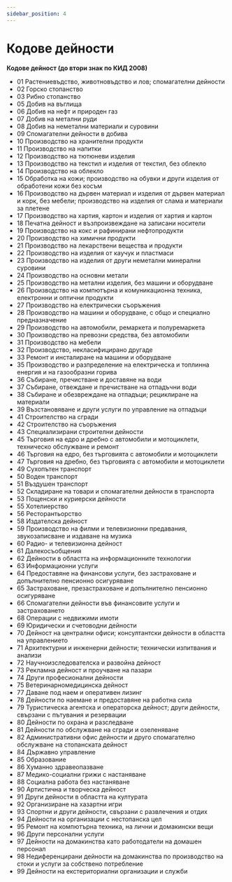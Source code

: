 ```yaml
---
sidebar_position: 4
---
```


# Кодове дейности

**Кодове дейност (до втори знак по КИД 2008)**

* 01 Растениевъдство, животновъдство и лов; спомагателни дейности
* 02 Горско стопанство
* 03 Рибно стопанство
* 05 Добив на въглища
* 06 Добив на нефт и природен газ
* 07 Добив на метални руди
* 08 Добив на неметални материали и суровини
* 09 Спомагателни дейности в добива
* 10 Производство на хранителни продукти
* 11 Производство на напитки
* 12 Производство на тютюневи изделия
* 13 Производство на текстил и изделия от текстил, без облекло
* 14 Производство на облекло
* 15 Обработка на кожи; производство на обувки и други изделия от обработени кожи без косъм
* 16 Производство на дървен материал и изделия от дървен материал и корк, без мебели; производство на изделия от слама и материали за плетене
* 17 Производство на хартия, картон и изделия от хартия и картон
* 18 Печатна дейност и възпроизвеждане на записани носители
* 19 Производство на кокс и рафинирани нефтопродукти
* 20 Производство на химични продукти
* 21 Производство на лекарствени вещества и продукти
* 22 Производство на изделия от каучук и пластмаси
* 23 Производство на изделия от други неметални минерални суровини
* 24 Производство на основни метали
* 25 Производство на метални изделия, без машини и оборудване
* 26 Производство на компютърна и комуникационна техника, електронни и оптични продукти
* 27 Производство на електрически съоръжения
* 28 Производство на машини и оборудване, с общо и специално предназначение
* 29 Производство на автомобили, ремаркета и полуремаркета
* 30 Производство на превозни средства, без автомобили
* 31 Производство на мебели
* 32 Производство, некласифицирано другаде
* 33 Ремонт и инсталиране на машини и оборудване
* 35 Производство и разпределение на електрическа и топлинна енергия и на газообразни горива
* 36 Събиране, пречистване и доставяне на води
* 37 Събиране, отвеждане и пречистване на отпадъчни води
* 38 Събиране и обезвреждане на отпадъци; рециклиране на материали
* 39 Възстановяване и други услуги по управление на отпадъци
* 41 Строителство на сгради
* 42 Строителство на съоръжения
* 43 Специализирани строителни дейности
* 45 Търговия на едро и дребно с автомобили и мотоциклети, техническо обслужване и ремонт
* 46 Търговия на едро, без търговията с автомобили и мотоциклети
* 47 Търговия на дребно, без търговията с автомобили и мотоциклети
* 49 Сухопътен транспорт
* 50 Воден транспорт
* 51 Въздушен транспорт
* 52 Складиране на товари и спомагателни дейности в транспорта
* 53 Пощенски и куриерски дейности
* 55 Хотелиерство
* 56 Ресторантьорство
* 58 Издателска дейност
* 59 Производство на филми и телевизионни предавания, звукозаписване и издаване на музика
* 60 Радио- и телевизионна дейност
* 61 Далекосъобщения
* 62 Дейности в областта на информационните технологии
* 63 Информационни услуги
* 64 Предоставяне на финансови услуги, без застраховане и допълнително пенсионно осигуряване
* 65 Застраховане, презастраховане и допълнително пенсионно осигуряване
* 66 Спомагателни дейности във финансовите услуги и застраховането
* 68 Операции с недвижими имоти
* 69 Юридически и счетоводни дейности
* 70 Дейност на централни офиси; консултантски дейности в областта на управлението
* 71 Архитектурни и инженерни дейности; технически изпитвания и анализи
* 72 Научноизследователска и развойна дейност
* 73 Рекламна дейност и проучване на пазари
* 74 Други професионални дейности
* 75 Ветеринарномедицинска дейност
* 77 Даване под наем и оперативен лизинг
* 78 Дейности по наемане и предоставяне на работна сила
* 79 Туристическа агентска и операторска дейност; други дейности, свързани с пътувания и резервации
* 80 Дейности по охрана и разследване
* 81 Дейности по обслужване на сгради и озеленяване
* 82 Административни офис дейности и друго спомагателно обслужване на стопанската дейност
* 84 Държавно управление
* 85 Образование
* 86 Хуманно здравеопазване
* 87 Медико-социални грижи с настаняване
* 88 Социална работа без настаняване
* 90 Артистична и творческа дейност
* 91 Други дейности в областта на културата
* 92 Организиране на хазартни игри
* 93 Спортни и други дейности, свързани с развлечения и отдих
* 94 Дейности на организации с нестопанска цел
* 95 Ремонт на компютърна техника, на лични и домакински вещи
* 96 Други персонални услуги
* 97 Дейности на домакинства като работодатели на домашен персонал
* 98 Недиференцирани дейности на домакинства по производство на стоки и услуги за собствено потребление
* 99 Дейности на екстериториални организации и служби